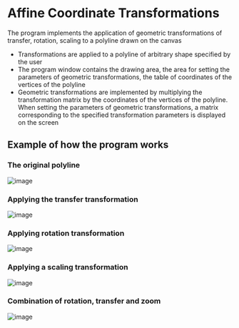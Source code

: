 # Affine Coordinate Transformations
The program implements the application of geometric transformations of transfer, rotation, scaling to a polyline drawn on the canvas

- Transformations are applied to a polyline of arbitrary shape specified by the user
- The program window contains the drawing area, the area for setting the parameters of geometric transformations, the table of coordinates of the vertices of the polyline
- Geometric transformations are implemented by multiplying the transformation matrix by the coordinates of the vertices of the polyline. When setting the parameters of geometric transformations, a matrix corresponding to the specified transformation parameters is displayed on the screen

## Example of how the program works
### The original polyline
![image](https://user-images.githubusercontent.com/109802024/216958639-6880467e-00f7-4d51-b681-c76694efd390.png)

### Applying the transfer transformation
![image](https://user-images.githubusercontent.com/109802024/216958680-287e59f9-5e5e-4d1d-be86-db9870111712.png)

### Applying rotation transformation
![image](https://user-images.githubusercontent.com/109802024/216958730-8f462d8d-7e5b-4823-9b15-fdd2b329c251.png)

### Applying a scaling transformation
![image](https://user-images.githubusercontent.com/109802024/216958777-519f047c-92c6-4414-9b56-6bbf2561d38b.png)

### Combination of rotation, transfer and zoom
![image](https://user-images.githubusercontent.com/109802024/216958898-92f86b59-097e-4a82-845e-c9ab80d55698.png)

